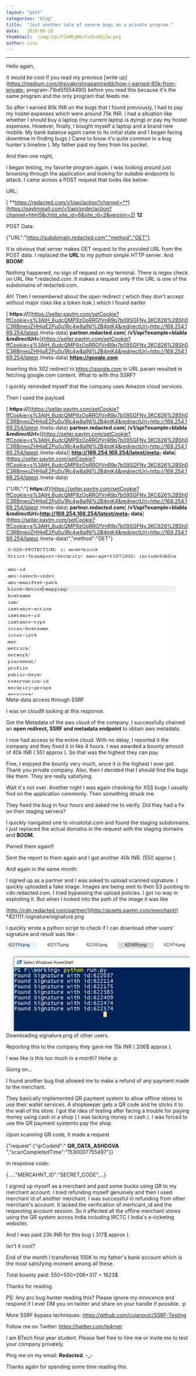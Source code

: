 ```yaml
---
layout:	"post"
categories:	"blog"
title:	"Just another tale of severe bugs on a private program."
date:	2018-09-28
thumbnail:	/img/1qirF3aMEgNbzYs3bx8dj2w.png
author:	siva
---
```


* * *

Hello again,

It would be cool if you read my previous [write
up](https://medium.com/@sivakrishnasamireddi/how-i-earned-60k-from-private-
program-71bd51554490) before you read this because it's the same program and
the only program that feeds me.

So after I earned 80k INR on the bugs that I found previously, I had to pay my
hostel expenses which were around 75k INR. I had a situation like whether I
should buy a laptop (my current laptop is dying) or pay my hostel expenses.
However, finally, I bought myself a laptop and a brand new mobile. My bank
balance again came to its initial state and I began facing downtime in finding
bugs ( Came to know it's quite common in a bug hunter's timeline ). My father
paid my fees from his pocket.

And then one night,

I began testing, my favorite program again. I was looking around just browsing
through the application and looking for suitable endpoints to attack. I came
across a POST request that looks like below:

URL:

[
**https://redacted.com/v1/api/action?channel=**](https://paytmmall.com/v1/api/order/action?channel=html5&child_site_id=6&site_id=2&version=2)
**12**

POST Data:

{"URL":"https://subdomain.redacted.com","method":"GET"}

It is obvious that server makes GET request to the provided URL from the POST
data. I replaced the **URL** to my python simple HTTP server. And **BOOM**!

Nothing happened, no sign of request on my terminal. There is regex check on
URL like *.redacted.com. It makes a request only if the URL is one of the
subdomains of redacted.com.

Ah! Then I remembered about the open redirect ( which they don't accept
without major risks like a token leak ) which I found earlier

[
**https://**](https://seller.paytm.com/setCookie?ffCookie=s%3AtH_6udcQMP9zOoRRGfVnR9p7b09SGFNy.3KC626%2BSh0C3RBmeoZHHjqE2Pu0u1Rc4w8alNl%2B4mK4&redirectUrl=http://169.254.169.254/latest
/meta-data) **partner.redacted.com**[ **/v1/api?example=blabla
&redirectUrl=**](https://seller.paytm.com/setCookie?ffCookie=s%3AtH_6udcQMP9zOoRRGfVnR9p7b09SGFNy.3KC626%2BSh0C3RBmeoZHHjqE2Pu0u1Rc4w8alNl%2B4mK4&redirectUrl=http://169.254.169.254/latest
/meta-data) **https://google.com**

Inserting this 302 redirect to <https://google.com> in URL param resulted in
fetching google.com content. What to with this SSRF?

I quickly reminded myself that the company uses Amazon cloud services.

Then I used the payload

[
**https://**](https://seller.paytm.com/setCookie?ffCookie=s%3AtH_6udcQMP9zOoRRGfVnR9p7b09SGFNy.3KC626%2BSh0C3RBmeoZHHjqE2Pu0u1Rc4w8alNl%2B4mK4&redirectUrl=http://169.254.169.254/latest
/meta-data) **partner.redacted.com**[ **/v1/api?example=blabla
&redirectUrl=**](https://seller.paytm.com/setCookie?ffCookie=s%3AtH_6udcQMP9zOoRRGfVnR9p7b09SGFNy.3KC626%2BSh0C3RBmeoZHHjqE2Pu0u1Rc4w8alNl%2B4mK4&redirectUrl=http://169.254.169.254/latest
/meta-data)[ **http://169.254.169.254/latest/meta-
data**](https://seller.paytm.com/setCookie?ffCookie=s%3AtH_6udcQMP9zOoRRGfVnR9p7b09SGFNy.3KC626%2BSh0C3RBmeoZHHjqE2Pu0u1Rc4w8alNl%2B4mK4&redirectUrl=http://169.254.169.254/latest
/meta-data)

{"URL":"[
**https://**](https://seller.paytm.com/setCookie?ffCookie=s%3AtH_6udcQMP9zOoRRGfVnR9p7b09SGFNy.3KC626%2BSh0C3RBmeoZHHjqE2Pu0u1Rc4w8alNl%2B4mK4&redirectUrl=http://169.254.169.254/latest
/meta-data) **partner.redacted.com**[ **/v1/api?example=blabla
&redirectUrl=http://169.254.169.254/latest/meta-
data**](https://seller.paytm.com/setCookie?ffCookie=s%3AtH_6udcQMP9zOoRRGfVnR9p7b09SGFNy.3KC626%2BSh0C3RBmeoZHHjqE2Pu0u1Rc4w8alNl%2B4mK4&redirectUrl=http://169.254.169.254/latest
/meta-data)","method":"GET"}

![](/img/1qirF3aMEgNbzYs3bx8dj2w.png)
Meta-data access through SSRF

I was on cloud9 looking at this response.

Got the Metadata of the aws cloud of the company. I successfully chained an
**open redirect, SSRF and metadata endpoint** to obtain aws metadata.

I now had access to the entire cloud. With no delay, I reported it the company
and they fixed it in like 4 hours. I was awarded a bounty amount of 40k INR (
551 approx ). So that was the highest they can pay.

Fine, I enjoyed the bounty very much, since it is the highest I ever got.
Thank you private company. Also, then I decided that I should find the bugs
like them. They are really satisfying.

Wait it's not over. Another night I was again checking for XSS bugs I usually
find on the application commonly. Then something struck me.

They fixed the bug in four hours and asked me to verify. Did they had a fix on
their staging servers?

I quickly navigated one to virustotal.com and found the staging subdomains. I
just replaced the actual domains in the request with the staging domains and
**BOOM.**

Pwned them again!!

Sent the report to them again and I got another 40k INR. (550 approx ).

And again in the same month:

I signed up as a partner and I was asked to upload scanned signature. I
quickly uploaded a fake image. Images are being sent to their S3 pointing to
cdn.redacted.com. I tried bypassing the upload policies. I got no way in
exploiting it. But when I looked into the path of the image it was like

[http://cdn.redacted.com/partner/](http://assets.paytm.com/merchant/)
**821111* /signature/signature.png

I quickly wrote a python script to check if I can download other users'
signature and result was like :

![](/img/1LuHhz-TZIKAtfNaeHdQMhw.png)
Downloading signature.png of other users.

Reporting this to the company they gave me 15k INR ( 206$ approx ).

I was like is this too much in a month? Hehe :p

Going on…

I found another bug that allowed me to make a refund of any payment made to
the merchant.

They basically implemented QR payment system to allow offline stores to use
their wallet services. A shopkeeper gets a QR code and he sticks it to the
wall of his store. I got the idea of testing after facing a trouble for paying
money using cash in a shop ( I was lacking money in cash ). I was forced to
use the QR payment systemto pay the shop.

Upon scanning QR code, it made a request

{"request":{"qrCodeId":" **QR_DATA_ASHDGVA**
","scanCompletedTime":"1530007755497"}}

In response code:

{….."MERCAHNT_ID":"SECRET_CODE",…}

I signed up myself as a merchant and paid some bucks using QR to my merchant
account. I tried refunding myself genuinely and then I used merchant id of
another merchant. I was successful in refunding from other merchant's account.
It lacked the verification of merhcant_id and the requesting account session.
So it affected all the offline merchant stores using the QR system across
India including IRCTC ( India's e-ticketing website).

And I was paid 23k INR for this bug ( 317$ approx ).

Isn't it cool?

End of the month I transferred 100K to my father's bank account which is the
most satisfying moment among all these.

Total bounty paid: 550$+550$+206$+317$ = 1623$

Thanks for reading.

PS: Any pro bug hunter reading this? Please ignore my innocence and respond if
I ever DM you on twitter and share on your handle if possible. :p

More SSRF bypass techniques: <https://github.com/cujanovic/SSRF-Testing>

Follow me on Twitter: <https://twitter.com/le4rner>

I am BTech final year student. Please feel free to hire me or invite me to
test your company privately.

Ping me on my email: **Redacted. -_-**

Thanks again for spending some time reading this.

